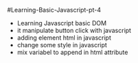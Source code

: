 #Learning-Basic-Javascript-pt-4

- Learning Javascript basic DOM
- it manipulate button click with javascript
- adding element html in javascript
- change some style in javascript
- mix variabel to append in html attribute
